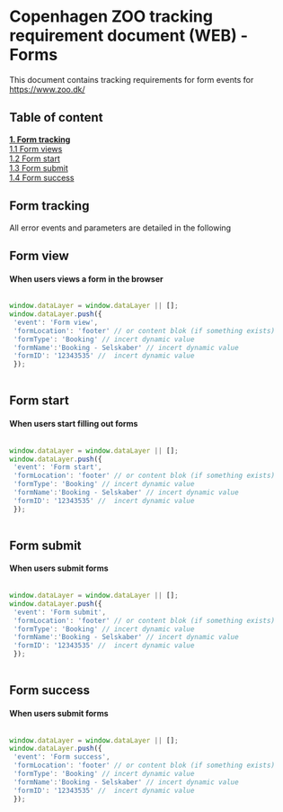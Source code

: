 # Copenhagen ZOO tracking requirement document (WEB) - Forms
This document contains tracking requirements for form events for https://www.zoo.dk/

## Table of content
[**1. Form tracking**](#error-tracking) <br/>
[1.1 Form views](#form-view) <br/>
[1.2 Form start](#form-start) <br/>
[1.3 Form submit](#form-submit) <br/>
[1.4 Form success](#form-success) <br/>

## Form tracking
All error events and parameters are detailed in the following

## Form view
#### When users views a form in the browser    

````javascript

window.dataLayer = window.dataLayer || [];
window.dataLayer.push({
 'event': 'Form view',
 'formLocation': 'footer' // or content blok (if something exists)
 'formType': 'Booking' // incert dynamic value 
 'formName':'Booking - Selskaber' // incert dynamic value
 'formID': '12343535' //  incert dynamic value
 });
 
````

## Form start
#### When users start filling out forms  

````javascript

window.dataLayer = window.dataLayer || [];
window.dataLayer.push({
 'event': 'Form start',
 'formLocation': 'footer' // or content blok (if something exists)
 'formType': 'Booking' // incert dynamic value 
 'formName':'Booking - Selskaber' // incert dynamic value
 'formID': '12343535' //  incert dynamic value
 });
 
````

## Form submit
#### When users submit forms  

````javascript

window.dataLayer = window.dataLayer || [];
window.dataLayer.push({
 'event': 'Form submit',
 'formLocation': 'footer' // or content blok (if something exists)
 'formType': 'Booking' // incert dynamic value 
 'formName':'Booking - Selskaber' // incert dynamic value
 'formID': '12343535' //  incert dynamic value
 });
 
````

## Form success
#### When users submit forms  

````javascript

window.dataLayer = window.dataLayer || [];
window.dataLayer.push({
 'event': 'Form success',
 'formLocation': 'footer' // or content blok (if something exists)
 'formType': 'Booking' // incert dynamic value 
 'formName':'Booking - Selskaber' // incert dynamic value
 'formID': '12343535' //  incert dynamic value
 });
 
````


